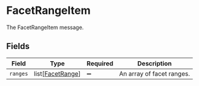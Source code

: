# FacetRangeItem

The FacetRangeItem message.


## Fields

| Field                                                 | Type                                                  | Required                                              | Description                                           |
| ----------------------------------------------------- | ----------------------------------------------------- | ----------------------------------------------------- | ----------------------------------------------------- |
| `ranges`                                              | list[[FacetRange](../../models/shared/facetrange.md)] | :heavy_minus_sign:                                    | An array of facet ranges.                             |